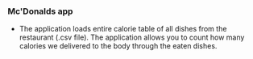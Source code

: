 ### Mc'Donalds app 

- The application loads entire calorie table of all dishes from the restaurant (.csv file). The application allows you to count how many calories we delivered to the body through the eaten dishes.